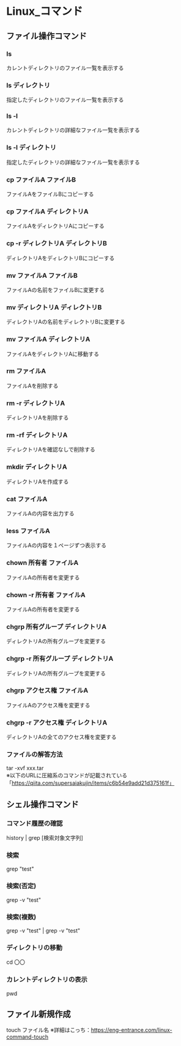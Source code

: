 # Linux_コマンド  
## ファイル操作コマンド  
### ls  
カレントディレクトリのファイル一覧を表示する  
  
### ls ディレクトリ  
指定したディレクトリのファイル一覧を表示する  
  
### ls -l  
カレントディレクトリの詳細なファイル一覧を表示する  
  
### ls -l ディレクトリ  
指定したディレクトリの詳細なファイル一覧を表示する  
  
### cp ファイルA ファイルB  
ファイルAをファイルBにコピーする  
  
### cp ファイルA ディレクトリA  
ファイルAをディレクトリAにコピーする  
  
### cp -r ディレクトリA ディレクトリB  
ディレクトリAをディレクトリBにコピーする  
  
### mv ファイルA ファイルB  
ファイルAの名前をファイルBに変更する  
  
### mv ディレクトリA ディレクトリB  
ディレクトリAの名前をディレクトリBに変更する  
  
### mv ファイルA ディレクトリA  
ファイルAをディレクトリAに移動する  

### rm ファイルA  
ファイルAを削除する  
    
### rm -r ディレクトリA  
ディレクトリAを削除する  
  
### rm -rf ディレクトリA  
ディレクトリAを確認なしで削除する  
    
### mkdir ディレクトリA  
ディレクトリAを作成する  
  
### cat ファイルA  
ファイルAの内容を出力する  
  
### less ファイルA  
ファイルAの内容を１ページずつ表示する  

### chown 所有者 ファイルA  
ファイルAの所有者を変更する  

### chown -r 所有者 ファイルA
ファイルAの所有者を変更する  

### chgrp 所有グループ ディレクトリA
ディレクトリAの所有グループを変更する  

### chgrp -r 所有グループ ディレクトリA
ディレクトリAの所有グループを変更する  

### chgrp アクセス権 ファイルA
ファイルAのアクセス権を変更する  

### chgrp -r アクセス権 ディレクトリA
ディレクトリAの全てのアクセス権を変更する  
  
### ファイルの解答方法  
tar -xvf xxx.tar  
※以下のURLに圧縮系のコマンドが記載されている  
「https://qiita.com/supersaiakujin/items/c6b54e9add21d375161f」   
  
## シェル操作コマンド
### コマンド履歴の確認
history | grep [検索対象文字列]
### 検索
grep "test"
### 検索(否定)
grep -v "test"
### 検索(複数)
grep -v "test" | grep -v "test" 
### ディレクトリの移動
cd 〇〇
### カレントディレクトリの表示
pwd


## ファイル新規作成
touch ファイル名
※詳細はこっち：https://eng-entrance.com/linux-command-touch


